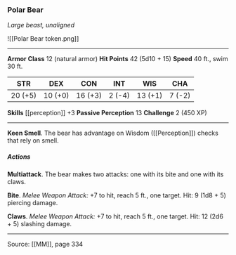 ### Polar Bear
_Large beast, unaligned_

![[Polar Bear token.png]]


---

**Armor Class** 12 (natural armor)
**Hit Points** 42 (5d10 + 15)
**Speed** 40 ft., swim 30 ft.

| STR     | DEX     | CON     | INT     | WIS     | CHA     |
|---------|---------|---------|---------|---------|---------|
| 20 (+5) | 10 (+0) | 16 (+3) | 2 (-4) | 13 (+1) | 7 (-2) |

**Skills** [[perception]] +3
**Passive Perception** 13
**Challenge** 2 (450 XP)

---

**Keen Smell**. The bear has advantage on Wisdom ([[Perception]]) checks that rely on smell.

##### Actions
**Multiattack**. The bear makes two attacks: one with its bite and one with its claws.

**Bite**. _Melee Weapon Attack:_ +7 to hit, reach 5 ft., one target. Hit: 9 (1d8 + 5) piercing damage.

**Claws**. _Melee Weapon Attack:_ +7 to hit, reach 5 ft., one target. Hit: 12 (2d6 + 5) slashing damage.


---

Source: [[MM]], page 334